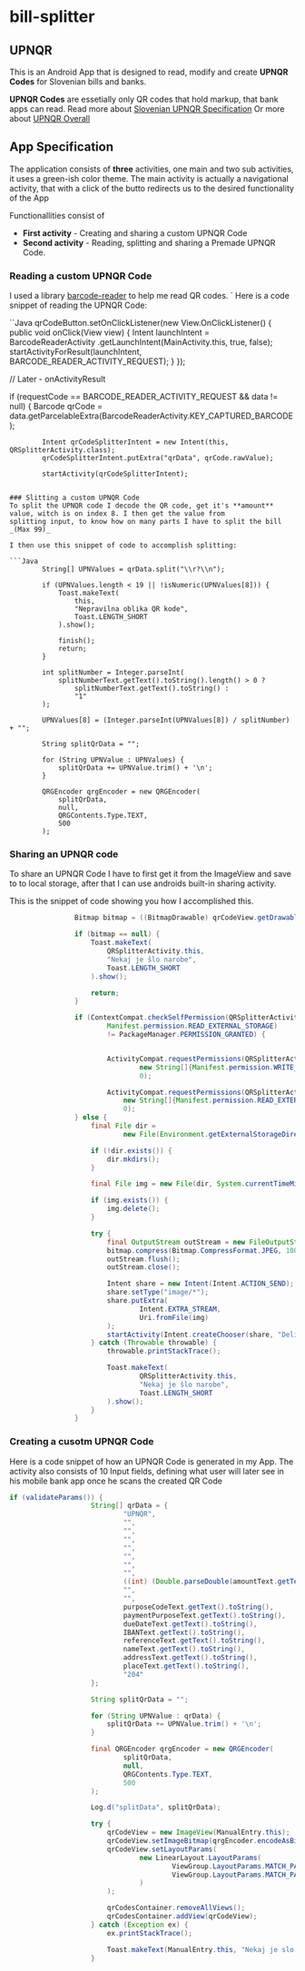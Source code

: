 # bill-splitter

## UPNQR
This is an Android App that is designed to read, modify and create 
**UPNQR Codes** for Slovenian bills and banks.

**UPNQR Codes** are essetially only QR codes that hold markup, that bank apps can read.
Read more about [Slovenian UPNQR Specification](https://www.upn-qr.si/uploads/files/NavodilaZaProgramerjeUPNQR.pdf)
Or more about [UPNQR Overall](https://www.upn-qr.si/)

## App Specification
The application consists of **three** activities, one main and two sub activities, it uses a green-ish color theme.
The main activity is actually a navigational activity, that with a click of the butto redirects us
to the desired functionality of the App

Functionallities consist of 
* **First activity** - Creating and sharing a custom UPNQR Code
* **Second activity** - Reading, splitting and sharing a Premade UPNQR Code.

### Reading a custom UPNQR Code
I used a library [barcode-reader](https://github.com/avaneeshkumarmaurya/Barcode-Reader) to help me read QR codes.
`
Here is a code snippet of reading the UPNQR Code:

``Java
qrCodeButton.setOnClickListener(new View.OnClickListener() {
            public void onClick(View view) {
                Intent launchIntent = BarcodeReaderActivity
                        .getLaunchIntent(MainActivity.this, true, false);
                startActivityForResult(launchIntent, BARCODE_READER_ACTIVITY_REQUEST);
            }
        });
        
// Later - onActivityResult

if (requestCode == BARCODE_READER_ACTIVITY_REQUEST && data != null) {
            Barcode qrCode = data.getParcelableExtra(BarcodeReaderActivity.KEY_CAPTURED_BARCODE);

            Intent qrCodeSplitterIntent = new Intent(this, QRSplitterActivity.class);
            qrCodeSplitterIntent.putExtra("qrData", qrCode.rawValue);

            startActivity(qrCodeSplitterIntent);
```

### Slitting a custom UPNQR Code
To split the UPNQR code I decode the QR code, get it's **amount** value, witch is on index 8. I then get the value from
splitting input, to know how on many parts I have to split the bill _(Max 99)_

I then use this snippet of code to accomplish splitting:

```Java
        String[] UPNValues = qrData.split("\\r?\\n");

        if (UPNValues.length < 19 || !isNumeric(UPNValues[8])) {
            Toast.makeText(
                this,
                "Nepravilna oblika QR kode",
                Toast.LENGTH_SHORT
            ).show();

            finish();
            return;
        }

        int splitNumber = Integer.parseInt(
            splitNumberText.getText().toString().length() > 0 ?
                splitNumberText.getText().toString() :
                "1"
        );

        UPNValues[8] = (Integer.parseInt(UPNValues[8]) / splitNumber) + "";

        String splitQrData = "";

        for (String UPNValue : UPNValues) {
            splitQrData += UPNValue.trim() + '\n';
        }

        QRGEncoder qrgEncoder = new QRGEncoder(
            splitQrData,
            null,
            QRGContents.Type.TEXT,
            500
        );
```

### Sharing an UPNQR code
To share an UPNQR Code I have to first get it from the ImageView and save to to local storage, after that I can use
androids built-in sharing activity.

This is the snippet of code showing you how I accomplished this.

```Java
                Bitmap bitmap = ((BitmapDrawable) qrCodeView.getDrawable()).getBitmap();

                if (bitmap == null) {
                    Toast.makeText(
                        QRSplitterActivity.this,
                        "Nekaj je šlo narobe",
                        Toast.LENGTH_SHORT
                    ).show();

                    return;
                }

                if (ContextCompat.checkSelfPermission(QRSplitterActivity.this,
                        Manifest.permission.READ_EXTERNAL_STORAGE)
                        != PackageManager.PERMISSION_GRANTED) {


                        ActivityCompat.requestPermissions(QRSplitterActivity.this,
                                new String[]{Manifest.permission.WRITE_EXTERNAL_STORAGE},
                                0);

                        ActivityCompat.requestPermissions(QRSplitterActivity.this,
                            new String[]{Manifest.permission.READ_EXTERNAL_STORAGE},
                            0);
                } else {
                    final File dir =
                            new File(Environment.getExternalStorageDirectory(), "qrCodeSplitter");

                    if (!dir.exists()) {
                        dir.mkdirs();
                    }

                    final File img = new File(dir, System.currentTimeMillis() + ".png");

                    if (img.exists()) {
                        img.delete();
                    }

                    try {
                        final OutputStream outStream = new FileOutputStream(img);
                        bitmap.compress(Bitmap.CompressFormat.JPEG, 100, outStream);
                        outStream.flush();
                        outStream.close();

                        Intent share = new Intent(Intent.ACTION_SEND);
                        share.setType("image/*");
                        share.putExtra(
                                Intent.EXTRA_STREAM,
                                Uri.fromFile(img)
                        );
                        startActivity(Intent.createChooser(share, "Deli kodo"));
                    } catch (Throwable throwable) {
                        throwable.printStackTrace();

                        Toast.makeText(
                                QRSplitterActivity.this,
                                "Nekaj je šlo narobe",
                                Toast.LENGTH_SHORT
                        ).show();
                    }
                }
```

### Creating a cusotm UPNQR Code

Here is a code snippet of how an UPNQR Code is generated in my App. The activity also consists of 10 Input fields, defining 
what user will later see in his mobile bank app once he scans the created QR Code

```Java
if (validateParams()) {
                    String[] qrData = {
                            "UPNQR",
                            "",
                            "",
                            "",
                            "",
                            "",
                            "",
                            "",
                            ((int) (Double.parseDouble(amountText.getText().toString()) * 100)) + "",
                            "",
                            "",
                            purposeCodeText.getText().toString(),
                            paymentPurposeText.getText().toString(),
                            dueDateText.getText().toString(),
                            IBANText.getText().toString(),
                            referenceText.getText().toString(),
                            nameText.getText().toString(),
                            addressText.getText().toString(),
                            placeText.getText().toString(),
                            "204"
                    };

                    String splitQrData = "";

                    for (String UPNValue : qrData) {
                        splitQrData += UPNValue.trim() + '\n';
                    }

                    final QRGEncoder qrgEncoder = new QRGEncoder(
                            splitQrData,
                            null,
                            QRGContents.Type.TEXT,
                            500
                    );

                    Log.d("splitData", splitQrData);

                    try {
                        qrCodeView = new ImageView(ManualEntry.this);
                        qrCodeView.setImageBitmap(qrgEncoder.encodeAsBitmap());
                        qrCodeView.setLayoutParams(
                                new LinearLayout.LayoutParams(
                                        ViewGroup.LayoutParams.MATCH_PARENT,
                                        ViewGroup.LayoutParams.MATCH_PARENT
                                )
                        );

                        qrCodesContainer.removeAllViews();
                        qrCodesContainer.addView(qrCodeView);
                    } catch (Exception ex) {
                        ex.printStackTrace();

                        Toast.makeText(ManualEntry.this, "Nekaj je slo narobe", Toast.LENGTH_SHORT).show();
                    }
```
